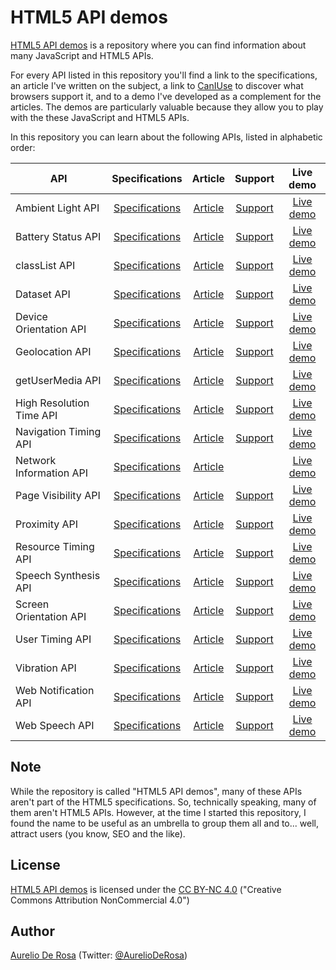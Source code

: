 # HTML5 API demos #
[HTML5 API demos](https://github.com/AurelioDeRosa/HTML5-API-demos) is a repository where you can find information about many JavaScript and HTML5 APIs.

For every API listed in this repository you'll find a link to the specifications, an article I've written on the subject, a link to [CanIUse](http://caniuse.com/) to discover what browsers support it, and to a demo I've developed as a complement for the articles. The demos are particularly valuable because they allow you to play with the these JavaScript and HTML5 APIs.

In this repository you can learn about the following APIs, listed in alphabetic order:

| API   | Specifications | Article | Support | Live demo |
| ----- | :------------: | :-----: | :-----: | :-------: |
| Ambient Light API| [Specifications](http://www.w3.org/TR/ambient-light/) | [Article](http://modernweb.com/2014/05/27/introduction-to-the-ambient-light-api/) | [Support](http://caniuse.com/#feat=ambient-light) | [Live demo](http://aurelio.audero.it/demo/ambient-light-api-demo.html)
| Battery Status API| [Specifications](http://www.w3.org/TR/battery-status/) | [Article](http://code.tutsplus.com/tutorials/html5-battery-status-api--mobile-22795) | [Support](http://caniuse.com/#feat=battery-status) | [Live demo](http://aurelio.audero.it/demo/battery-status-api-demo.html)
| classList API| [Specifications](http://dom.spec.whatwg.org/#dom-element-classlist) | [Article](http://www.sitepoint.com/exploring-classlist-api/) | [Support](http://caniuse.com/#feat=classlist) | [Live demo](http://aurelio.audero.it/demo/classlist-api-demo.html)
| Dataset API| [Specifications](http://www.w3.org/TR/html5/dom.html#dom-dataset) | [Article](http://www.sitepoint.com/managing-custom-data-html5-dataset-api/) | [Support](http://caniuse.com/#feat=dataset) | [Live demo](http://aurelio.audero.it/demo/dataset-api-demo.html)
| Device Orientation API| [Specifications](http://www.w3.org/TR/orientation-event/) | [Article](http://code.tutsplus.com/tutorials/an-introduction-to-the-device-orientation-api--cms-21067) | [Support](http://caniuse.com/#feat=deviceorientation) | [Live demo](http://aurelio.audero.it/demo/device-orientation-api-demo.html)
| Geolocation API| [Specifications](http://www.w3.org/TR/geolocation-API/) | [Article](http://code.tutsplus.com/tutorials/an-introduction-to-the-geolocation-api--cms-20071) | [Support](http://caniuse.com/#feat=geolocation) | [Live demo](http://aurelio.audero.it/demo/geolocation-api-demo.html)
| getUserMedia API| [Specifications](http://www.w3.org/TR/mediacapture-streams/) | [Article](http://www.sitepoint.com/introduction-getusermedia-api/) | [Support](http://caniuse.com/#feat=stream) | [Live demo](http://aurelio.audero.it/demo/getusermedia-api-demo.html)
| High Resolution Time API| [Specifications](http://www.w3.org/TR/hr-time/) | [Article](http://www.sitepoint.com/discovering-the-high-resolution-time-api/) | [Support](http://caniuse.com/#feat=high-resolution-time) | [Live demo](http://aurelio.audero.it/demo/high-resolution-time-api-demo.html)
| Navigation Timing API| [Specifications](http://www.w3.org/TR/navigation-timing/) | [Article](http://developer.telerik.com/featured/introduction-navigation-timing-api/)  | [Support](http://caniuse.com/#feat=nav-timing) | [Live demo](http://aurelio.audero.it/demo/navigation-timing-api-demo.html)
| Network Information API| [Specifications](http://w3c.github.io/netinfo/) | [Article](http://code.tutsplus.com/tutorials/html5-network-information-api--cms-21598) | | [Live demo](http://aurelio.audero.it/demo/network-information-api-demo.html)
| Page Visibility API| [Specifications](http://www.w3.org/TR/page-visibility/) | [Article](http://www.sitepoint.com/introduction-to-page-visibility-api/) | [Support](http://caniuse.com/#feat=pagevisibility) | [Live demo](http://aurelio.audero.it/demo/page-visibility-api-demo.html)
| Proximity API| [Specifications](http://www.w3.org/TR/proximity/) | [Article](http://www.sitepoint.com/introducing-proximity-api/) | [Support](http://caniuse.com/#feat=proximity) | [Live demo](http://aurelio.audero.it/demo/proximity-api-demo.html)
| Resource Timing API| [Specifications](http://www.w3.org/TR/resource-timing/) | [Article](http://www.sitepoint.com/introduction-resource-timing-api/) | [Support](http://caniuse.com/#feat=resource-timing) | [Live demo](http://aurelio.audero.it/demo/resource-timing-api-demo.html)
| Speech Synthesis API| [Specifications](https://dvcs.w3.org/hg/speech-api/raw-file/tip/speechapi.html#tts-section) | [Article](http://www.sitepoint.com/talking-web-pages-and-the-speech-synthesis-api/) | [Support](http://caniuse.com/#feat=speech-synthesis) | [Live demo](http://aurelio.audero.it/demo/speech-synthesis-api-demo.html)
| Screen Orientation API| [Specifications](http://www.w3.org/TR/screen-orientation/) | [Article](http://www.sitepoint.com/introducing-screen-orientation-api/) | [Support](http://caniuse.com/#feat=screen-orientation) | [Live demo](http://aurelio.audero.it/demo/screen-orientation-api-demo.html)
| User Timing API| [Specifications](http://www.w3.org/TR/user-timing/) | [Article](http://www.sitepoint.com/discovering-user-timing-api/) | [Support](http://caniuse.com/#feat=user-timing) | [Live demo](http://aurelio.audero.it/demo/user-timing-api-demo.html)
| Vibration API| [Specifications](http://www.w3.org/TR/vibration/) | [Article](http://code.tutsplus.com/tutorials/html5-vibration-api--mobile-22585) | [Support](http://caniuse.com/#feat=vibration) | [Live demo](http://aurelio.audero.it/demo/vibration-api-demo.html)
| Web Notification API| [Specifications](http://www.w3.org/TR/notifications/) | [Article](http://www.sitepoint.com/introduction-web-notifications-api/) | [Support](http://caniuse.com/#feat=notifications) | [Live demo](http://aurelio.audero.it/demo/web-notifications-api-demo.html)
| Web Speech API| [Specifications](https://dvcs.w3.org/hg/speech-api/raw-file/tip/webspeechapi.html) | [Article](http://www.sitepoint.com/introducing-web-speech-api/) | [Support](http://caniuse.com/#feat=web-speech) | [Live demo](http://aurelio.audero.it/demo/web-speech-api-demo.html)

## Note ##
While the repository is called "HTML5 API demos", many of these APIs aren't part of the HTML5 specifications. So, technically speaking, many of them aren't HTML5 APIs. However, at the time I started this repository, I found the name to be useful as an umbrella to group them all and to... well, attract users (you know, SEO and the like).

## License ##
[HTML5 API demos](https://github.com/AurelioDeRosa/HTML5-API-demos) is licensed under the
[CC BY-NC 4.0](http://creativecommons.org/licenses/by-nc/4.0/) ("Creative Commons Attribution NonCommercial 4.0")

## Author ##
[Aurelio De Rosa](http://www.audero.it) (Twitter: [@AurelioDeRosa](https://twitter.com/AurelioDeRosa))
